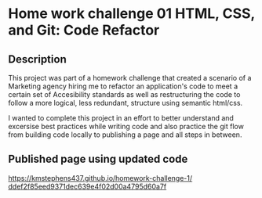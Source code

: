 # Home work challenge 01 HTML, CSS, and Git: Code Refactor


## Description

This project was part of a homework challenge that created a scenario of a Marketing agency hiring me to refactor an application's code to meet a certain set of Accesibility standards as well as restructuring the code to follow a more logical, less redundant, structure using semantic html/css.

I wanted to complete this project in an effort to better understand and excersise best practices while writing code and also practice the git flow from building code locally to publishing a page and all steps in between.

## Published page using updated code

[https://kmstephens437.github.io/homework-challenge-1/
ddef2f85eed9371dec639e4f02d00a4795d60a7f](https://kmstephens437.github.io/homework-challenge-1/)

